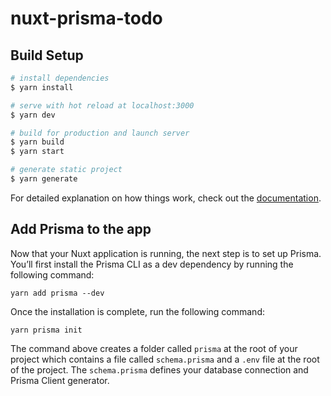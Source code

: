 # nuxt-prisma-todo

## Build Setup

```bash
# install dependencies
$ yarn install

# serve with hot reload at localhost:3000
$ yarn dev

# build for production and launch server
$ yarn build
$ yarn start

# generate static project
$ yarn generate
```

For detailed explanation on how things work, check out the [documentation](https://nuxtjs.org).

## Add Prisma to the app

Now that your Nuxt application is running, the next step is to set up Prisma. You’ll first install the Prisma CLI as a dev dependency by running the following command:

```
yarn add prisma --dev
```

Once the installation is complete, run the following command:

```
yarn prisma init
```

The command above creates a folder called `prisma` at the root of your project which contains a file called `schema.prisma` and a `.env` file at the root of the project. The `schema.prisma` defines your database connection and Prisma Client generator.
